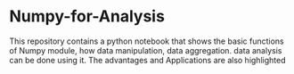 # Numpy-for-Analysis
This repository contains a python notebook that shows the basic functions of Numpy module, how data manipulation, data aggregation. data analysis can be done using it. The advantages and Applications are also highlighted
